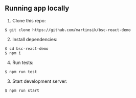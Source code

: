 ## Running app locally

1. Clone this repo:

```
$ git clone https://github.com/martinsik/bsc-react-demo
```
   
2. Install dependencies:
```
$ cd bsc-react-demo
$ npm i
```

4. Run tests:

```
$ npm run test
```
   
3. Start development server:

```
$ npm run start
```
